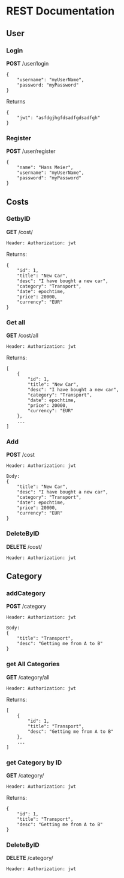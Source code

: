 # REST Documentation
## User
### Login
**POST**
/user/login
```
{
    "username": "myUserName",
    "password: "myPassword"
}
```
Returns
```
{
    "jwt": "asfdgjhgfdsadfgdsadfgh"
}
```
### Register
**POST**
/user/register
```
{
    "name": "Hans Meier",
    "username": "myUserName",
    "password": "myPassword"
}
```
## Costs
### GetbyID
**GET**
/cost/<id>
```
Header: Authorization: jwt
```
Returns:
```
{
    "id": 1,
    "title": "New Car",
    "desc": "I have bought a new car",
    "category": "Transport",
    "date": epochtime,
    "price": 20000,
    "currency": "EUR"
}
```
### Get all
**GET**
/cost/all
```
Header: Authorization: jwt
```
Returns:
```
[
    {
        "id": 1,
        "title": "New Car",
        "desc": "I have bought a new car",
        "category": "Transport",
        "date": epochtime,
        "price": 20000,
        "currency": "EUR"
    },
    ...
]
```
### Add
**POST**
/cost
```
Header: Authorization: jwt

Body:
{
    "title": "New Car",
    "desc": "I have bought a new car",
    "category": "Transport",
    "date": epochtime,
    "price": 20000,
    "currency": "EUR"
}
```
### DeleteByID
**DELETE**
/cost/<id>
```
Header: Authorization: jwt
```
## Category
### addCategory
**POST**
/category
```
Header: Authorization: jwt

Body:
{
    "title": "Transport",
    "desc": "Getting me from A to B"
}
```
### get All Categories
**GET**
/category/all
```
Header: Authorization: jwt
```
Returns:
```
[
    {
        "id": 1,
        "title": "Transport",
        "desc": "Getting me from A to B"
    },
    ...
]
```
### get Category by ID
**GET**
/category/<id>
```
Header: Authorization: jwt
```
Returns:
```
{
    "id": 1,
    "title": "Transport",
    "desc": "Getting me from A to B"
}
```
### DeleteByID
**DELETE**
/category/<id>
```
Header: Authorization: jwt
```